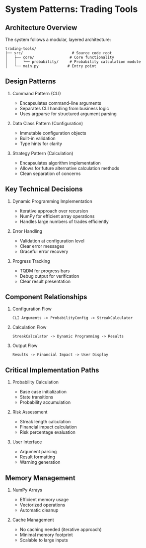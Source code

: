 # System Patterns: Trading Tools

## Architecture Overview

The system follows a modular, layered architecture:

```
trading-tools/
├── src/                      # Source code root
│   ├── core/                # Core functionality
│   │   └── probability/     # Probability calculation module
│   └── main.py             # Entry point
```

## Design Patterns

1. Command Pattern (CLI)

   - Encapsulates command-line arguments
   - Separates CLI handling from business logic
   - Uses argparse for structured argument parsing

2. Data Class Pattern (Configuration)

   - Immutable configuration objects
   - Built-in validation
   - Type hints for clarity

3. Strategy Pattern (Calculation)
   - Encapsulates algorithm implementation
   - Allows for future alternative calculation methods
   - Clean separation of concerns

## Key Technical Decisions

1. Dynamic Programming Implementation

   - Iterative approach over recursion
   - NumPy for efficient array operations
   - Handles large numbers of trades efficiently

2. Error Handling

   - Validation at configuration level
   - Clear error messages
   - Graceful error recovery

3. Progress Tracking
   - TQDM for progress bars
   - Debug output for verification
   - Clear result presentation

## Component Relationships

1. Configuration Flow

   ```
   CLI Arguments -> ProbabilityConfig -> StreakCalculator
   ```

2. Calculation Flow

   ```
   StreakCalculator -> Dynamic Programming -> Results
   ```

3. Output Flow
   ```
   Results -> Financial Impact -> User Display
   ```

## Critical Implementation Paths

1. Probability Calculation

   - Base case initialization
   - State transitions
   - Probability accumulation

2. Risk Assessment

   - Streak length calculation
   - Financial impact calculation
   - Risk percentage evaluation

3. User Interface
   - Argument parsing
   - Result formatting
   - Warning generation

## Memory Management

1. NumPy Arrays

   - Efficient memory usage
   - Vectorized operations
   - Automatic cleanup

2. Cache Management
   - No caching needed (iterative approach)
   - Minimal memory footprint
   - Scalable to large inputs
